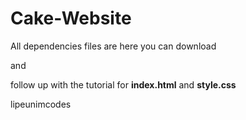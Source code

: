 # Cake-Website

All dependencies files are here you can download 

and

follow up with the tutorial for **index.html** and **style.css**

lipeunimcodes

